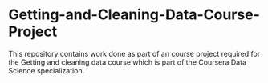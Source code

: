 # Getting-and-Cleaning-Data-Course-Project
This repository contains work done as part of an course project required for the Getting and cleaning data course which is part of the Coursera Data Science specialization.
